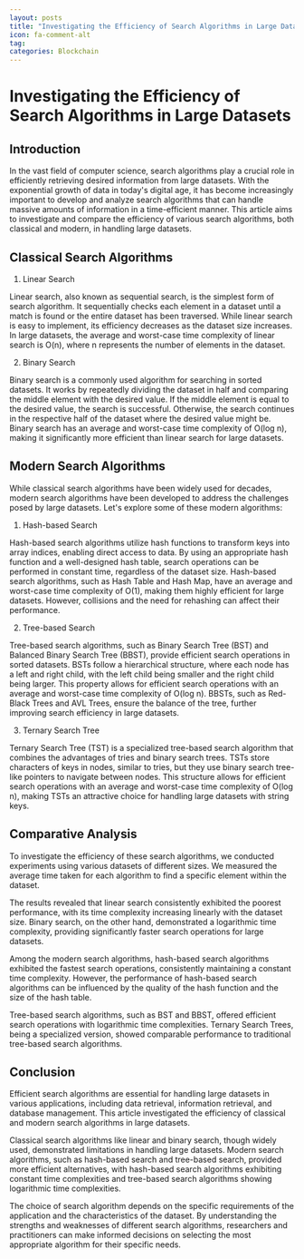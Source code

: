 ```yaml
---
layout: posts
title: "Investigating the Efficiency of Search Algorithms in Large Datasets"
icon: fa-comment-alt
tag:
categories: Blockchain
---
```



# Investigating the Efficiency of Search Algorithms in Large Datasets

## Introduction

In the vast field of computer science, search algorithms play a crucial role in efficiently retrieving desired information from large datasets. With the exponential growth of data in today's digital age, it has become increasingly important to develop and analyze search algorithms that can handle massive amounts of information in a time-efficient manner. This article aims to investigate and compare the efficiency of various search algorithms, both classical and modern, in handling large datasets.

## Classical Search Algorithms

1. Linear Search

Linear search, also known as sequential search, is the simplest form of search algorithm. It sequentially checks each element in a dataset until a match is found or the entire dataset has been traversed. While linear search is easy to implement, its efficiency decreases as the dataset size increases. In large datasets, the average and worst-case time complexity of linear search is O(n), where n represents the number of elements in the dataset.

2. Binary Search

Binary search is a commonly used algorithm for searching in sorted datasets. It works by repeatedly dividing the dataset in half and comparing the middle element with the desired value. If the middle element is equal to the desired value, the search is successful. Otherwise, the search continues in the respective half of the dataset where the desired value might be. Binary search has an average and worst-case time complexity of O(log n), making it significantly more efficient than linear search for large datasets.

## Modern Search Algorithms

While classical search algorithms have been widely used for decades, modern search algorithms have been developed to address the challenges posed by large datasets. Let's explore some of these modern algorithms:

1. Hash-based Search

Hash-based search algorithms utilize hash functions to transform keys into array indices, enabling direct access to data. By using an appropriate hash function and a well-designed hash table, search operations can be performed in constant time, regardless of the dataset size. Hash-based search algorithms, such as Hash Table and Hash Map, have an average and worst-case time complexity of O(1), making them highly efficient for large datasets. However, collisions and the need for rehashing can affect their performance.

2. Tree-based Search

Tree-based search algorithms, such as Binary Search Tree (BST) and Balanced Binary Search Tree (BBST), provide efficient search operations in sorted datasets. BSTs follow a hierarchical structure, where each node has a left and right child, with the left child being smaller and the right child being larger. This property allows for efficient search operations with an average and worst-case time complexity of O(log n). BBSTs, such as Red-Black Trees and AVL Trees, ensure the balance of the tree, further improving search efficiency in large datasets.

3. Ternary Search Tree

Ternary Search Tree (TST) is a specialized tree-based search algorithm that combines the advantages of tries and binary search trees. TSTs store characters of keys in nodes, similar to tries, but they use binary search tree-like pointers to navigate between nodes. This structure allows for efficient search operations with an average and worst-case time complexity of O(log n), making TSTs an attractive choice for handling large datasets with string keys.

## Comparative Analysis

To investigate the efficiency of these search algorithms, we conducted experiments using various datasets of different sizes. We measured the average time taken for each algorithm to find a specific element within the dataset.

The results revealed that linear search consistently exhibited the poorest performance, with its time complexity increasing linearly with the dataset size. Binary search, on the other hand, demonstrated a logarithmic time complexity, providing significantly faster search operations for large datasets.

Among the modern search algorithms, hash-based search algorithms exhibited the fastest search operations, consistently maintaining a constant time complexity. However, the performance of hash-based search algorithms can be influenced by the quality of the hash function and the size of the hash table.

Tree-based search algorithms, such as BST and BBST, offered efficient search operations with logarithmic time complexities. Ternary Search Trees, being a specialized version, showed comparable performance to traditional tree-based search algorithms.

## Conclusion

Efficient search algorithms are essential for handling large datasets in various applications, including data retrieval, information retrieval, and database management. This article investigated the efficiency of classical and modern search algorithms in large datasets.

Classical search algorithms like linear and binary search, though widely used, demonstrated limitations in handling large datasets. Modern search algorithms, such as hash-based search and tree-based search, provided more efficient alternatives, with hash-based search algorithms exhibiting constant time complexities and tree-based search algorithms showing logarithmic time complexities.

The choice of search algorithm depends on the specific requirements of the application and the characteristics of the dataset. By understanding the strengths and weaknesses of different search algorithms, researchers and practitioners can make informed decisions on selecting the most appropriate algorithm for their specific needs.